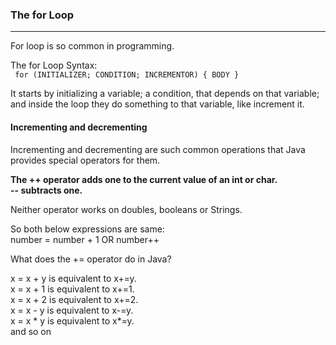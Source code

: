 ### The for Loop
***
For loop is so common in programming.

The for Loop Syntax:    
` for (INITIALIZER; CONDITION; INCREMENTOR)
{
BODY
}`

It starts by initializing a variable; a condition, that depends on that variable; and inside the loop they do something to that variable, like increment it.

#### Incrementing and decrementing
Incrementing and decrementing are such common operations that Java provides special operators for them.

**The ++ operator adds one to the current value of an int or char.    
-- subtracts one.**

Neither operator works on doubles, booleans or Strings.

So both below expressions are same:   
number = number + 1    OR   number++



What does the += operator do in Java?

x = x + y is equivalent to  x+=y.   
x = x + 1 is equivalent to  x+=1.   
x = x + 2 is equivalent to  x+=2.   
x = x - y is equivalent to  x-=y.   
x = x * y is equivalent to  x*=y.   
and so on